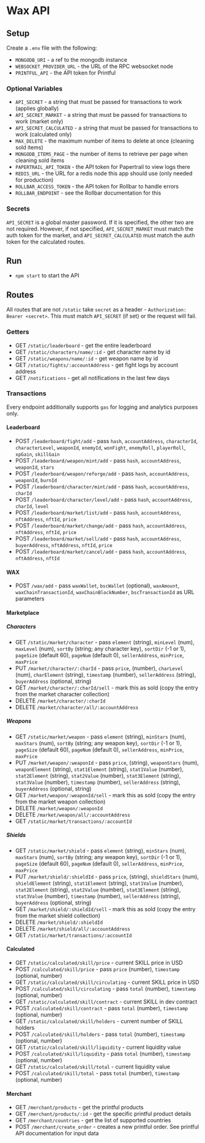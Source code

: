 # Wax API

## Setup

Create a `.env` file with the following:

- `MONGODB_URI` - a ref to the mongodb instance
- `WEBSOCKET_PROVIDER_URL` - the URL of the RPC websocket node
- `PRINTFUL_API` - the API token for Printful

### Optional Variables

- `API_SECRET` - a string that must be passed for transactions to work (applies globally)
- `API_SECRET_MARKET` - a string that must be passed for transactions to work (market only)
- `API_SECRET_CALCULATED` - a string that must be passed for transactions to work (calculated only)
- `MAX_DELETE` - the maximum number of items to delete at once (cleaning sold items)
- `MONGODB_ITEMS_PAGE` - the number of items to retrieve per page when cleaning sold items
- `PAPERTRAIL_API_TOKEN` - the API token for Papertrail to view logs there
- `REDIS_URL` - the URL for a redis node this app should use (only needed for production)
- `ROLLBAR_ACCESS_TOKEN` - the API token for Rollbar to handle errors
- `ROLLBAR_ENDPOINT` - see the Rollbar documentation for this

### Secrets

`API_SECRET` is a global master password. If it is specified, the other two are not required. However, if not specified, `API_SECRET_MARKET` must match the auth token for the market, and `API_SECRET_CALCULATED` must match the auth token for the calculated routes.

## Run

- `npm start` to start the API

## Routes

All routes that are not `/static` take `secret` as a header - `Authorization: Bearer <secret>`. This must match `API_SECRET` (if set) or the request will fail.

### Getters

- GET `/static/leaderboard` - get the entire leaderboard
- GET `/static/characters/name/:id` - get character name by id
- GET `/static/weapons/name/:id` - get weapon name by id
- GET `/static/fights/:accountAddress` - get fight logs by account address
- GET `/notifications` - get all notifications in the last few days

### Transactions

Every endpoint additionally supports `gas` for logging and analytics purposes only.

#### Leaderboard
- POST `/leaderboard/fight/add` - pass `hash`, `accountAddress`, `characterId`, `characterLevel`, `weaponId`, `enemyId`, `wonFight`, `enemyRoll`, `playerRoll`, `xpGain`, `skillGain`
- POST `/leaderboard/weapon/mint/add` - pass `hash`, `accountAddress`, `weaponId`, `stars`
- POST `/leaderboard/weapon/reforge/add` - pass `hash`, `accountAddress`, `weaponId`, `burnId`
- POST `/leaderboard/character/mint/add` - pass `hash`, `accountAddress`, `charId`
- POST `/leaderboard/character/level/add` - pass `hash`, `accountAddress`, `charId`, `level`
- POST `/leaderboard/market/list/add` - pass `hash`, `accountAddress`, `nftAddress`, `nftId`, `price`
- POST `/leaderboard/market/change/add` - pass `hash`, `accountAddress`, `nftAddress`, `nftId`, `price`
- POST `/leaderboard/market/sell/add` - pass `hash`, `accountAddress`, `buyerAddress`, `nftAddress`, `nftId`, `price`
- POST `/leaderboard/market/cancel/add` - pass `hash`, `accountAddress`, `nftAddress`, `nftId`

#### WAX
- POST `/wax/add` - pass `waxWallet`, `bscWallet` (optional), `waxAmount`, `waxChainTransactionId`, `waxChainBlockNumber`, `bscTransactionId` as URL parameters

#### Marketplace
##### Characters
- GET `/static/market/character` - pass `element` (string), `minLevel` (num), `maxLevel` (num), `sortBy` (string; any character key), `sortDir` (-1 or 1), `pageSize` (default 60), `pageNum` (default 0), `sellerAddress`, `minPrice`, `maxPrice`
- PUT `/market/character/:charId` - pass `price`, (number), `charLevel` (num), `charElement` (string), `timestamp` (number), `sellerAddress` (string), `buyerAddress` (optional, string)
- GET `/market/character/:charId/sell` - mark this as sold (copy the entry from the market character collection)
- DELETE `/market/character/:charId` 
- DELETE `/market/character/all/:accountAddress`

##### Weapons
- GET `/static/market/weapon` - pass `element` (string), `minStars` (num), `maxStars` (num), `sortBy` (string; any weapon key), `sortDir` (-1 or 1), `pageSize` (default 60), `pageNum` (default 0), `sellerAddress`, `minPrice`, `maxPrice`
- PUT `/market/weapon/:weaponId` - pass `price`, (string), `weaponStars` (num), `weaponElement` (string), `stat1Element` (string), `stat1Value` (number), `stat2Element` (string), `stat2Value` (number), `stat3Element` (string), `stat3Value` (number), `timestamp` (number), `sellerAddress` (string), `buyerAddress` (optional, string)
- GET `/market/weapon/:weaponId/sell` - mark this as sold (copy the entry from the market weapon collection)
- DELETE `/market/weapon/:weaponId` 
- DELETE `/market/weapon/all/:accountAddress`
- GET `/static/market/transactions/:accountId`

##### Shields
- GET `/static/market/shield` - pass `element` (string), `minStars` (num), `maxStars` (num), `sortBy` (string; any weapon key), `sortDir` (-1 or 1), `pageSize` (default 60), `pageNum` (default 0), `sellerAddress`, `minPrice`, `maxPrice`
- PUT `/market/shield/:shieldId` - pass `price`, (string), `shieldStars` (num), `shieldElement` (string), `stat1Element` (string), `stat1Value` (number), `stat2Element` (string), `stat2Value` (number), `stat3Element` (string), `stat3Value` (number), `timestamp` (number), `sellerAddress` (string), `buyerAddress` (optional, string)
- GET `/market/shield/:shieldId/sell` - mark this as sold (copy the entry from the market shield collection)
- DELETE `/market/shield/:shieldId` 
- DELETE `/market/shield/all/:accountAddress`
- GET `/static/market/transactions/:accountId`
#### Calculated
- GET `/static/calculated/skill/price` - current SKILL price in USD
- POST `/calculated/skill/price` - pass `price` (number), `timestamp` (optional, number)
- GET `/static/calculated/skill/circulating` - current SKILL price in USD
- POST `/calculated/skill/circulating` - pass `total` (number), `timestamp` (optional, number)
- GET `/static/calculated/skill/contract` - current SKILL in dev contract
- POST `/calculated/skill/contract` - pass `total` (number), `timestamp` (optional, number)
- GET `/static/calculated/skill/holders` - current number of SKILL holders
- POST `/calculated/skill/holders` - pass `total` (number), `timestamp` (optional, number)
- GET `/static/calculated/skill/liquidity` - current liquidity value
- POST `/calculated/skill/liquidity` - pass `total` (number), `timestamp` (optional, number)
- GET `/static/calculated/skill/total` - current liquidity value
- POST `/calculated/skill/total` - pass `total` (number), `timestamp` (optional, number)

#### Merchant
- GET `/merchant/products` - get the printful products
- GET `/merchant/products/:id` - get the specific printful product details
- GET `/merchant/countries` - get the list of supported countries
- POST `/merchant/create_order` - creates a new printful order. See printful API documentation for input data